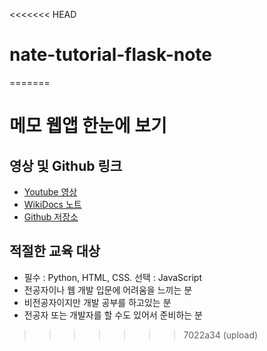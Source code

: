<<<<<<< HEAD
# nate-tutorial-flask-note
=======
# 메모 웹앱 한눈에 보기
## 영상 및 Github 링크
- [Youtube 영상](https://youtu.be/Y8-jJ8yVFag)
- [WikiDocs 노트](https://wikidocs.net/167254)
- [Github 저장소](https://github.com/SemiHedge/tutorial-flask-note)

## 적절한 교육 대상
- 필수 : Python, HTML, CSS. 선택 : JavaScript
- 전공자이나 웹 개발 입문에 어려움을 느끼는 분
- 비전공자이지만 개발 공부를 하고있는 분
- 전공자 또는 개발자를 할 수도 있어서 준비하는 분
>>>>>>> 7022a34 (upload)
